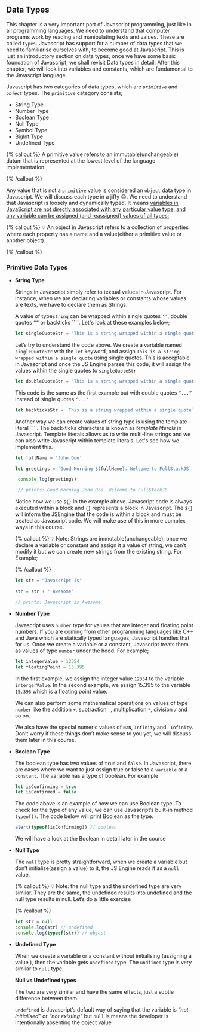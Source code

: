 ## **Data Types** 

This chapter is a very important part of Javascript programming, just like in all programming languages. We need to understand that computer programs work by reading and manipulating texts and values. These are called `types`. Javascript has support for a number of data types that we need to familiarise ourselves with, to become good at Javascript. This is just an introductory section on data types, once we have some basic foundation of Javascript, we shall revisit Data types in detail.  After this chapter, we will look into variables and constants, which are fundamental to the Javascript language.

Javascript has two categories of data types, which are *`primitive`* and *`object`* types.  The `primitive` category consists;

- String Type
- Number Type
- Boolean Type
- Null Type
- Symbol Type
- BigInt Type
- Undefined Type

{% callout %}
 A primitive value refers to an immutable(unchangeable) datum that is represented at the lowest level of the language implementation.

{% /callout %}

Any value that is not a `primitive` value is considered an `object` data type in Javascript. We will discuss each type in a jiffy 😊.  We need to understand that Javascript is loosely and dynamically typed. It means [variables in JavaScript are not directly associated with any particular value type, and any variable can be assigned (and reassigned) values of all types:](https://developer.mozilla.org/en-US/docs/Web/JavaScript/Data_structures)

{% callout %}
💡 An object in Javascript refers to a collection of properties where each property has a name and a value(either a primitive value or another object).

{% /callout %}

### **Primitive Data Types**

- **String Type**
    
    Strings in Javascript simply refer to textual values in Javascript. For instance, when we are declaring variables or constants whose values are texts, we have to declare them as Strings. 
    
    A value of type`string` can be wrapped within single quotes `‘’`, double quotes `“”` or backticks  ````. Let's look at these examples below;
    
    ```jsx
    let singleQuoteStr = 'This is a string wrapped within a single quote'
    ```
    
    Let’s try to understand the code above. We create a variable named `singleQuoteStr` with the `let` keyword, and assign `This is a string wrapped within a single quote` using single quotes. This is acceptable in Javascript and once the JS Engine parses this code, it will assign the values within the single quotes to `singleQuoteStr`
    
    ```jsx
    let doubleQuoteStr = "This is a string wrapped within a single quote"
    ```
    
    This code is the same as the first example but with double quotes  `“...”` instead of single quotes `‘...’`
    
    ```jsx
    let backticksStr = `This is a string wrapped within a single quote`
    ```
    
    Another way we can create values of string type is using the template literal ````. The back-ticks characters is known as *template literals* in Javascript. Template literals allows us to write multi-line strings and we can also write Javascript within template literals. Let's see how we implement this.
    
    ```jsx
    let fullName = 'John Doe'
    
    let greetings = `Good Morning ${fullName}. Welcome to FullStackJS`
    
     console.log(greetings);
    
     // prints: Good Morning John Doe. Welcome to FullStackJS
    
    ```
    
    Notice how we use `${}` in the example above. Javascript code is always executed within a block and `{}` represents a block in Javascript. The `${}`  will inform the JSEngine that the code is within a block and must be treated as Javascript code. We will make use of this in more complex ways in this course.
    
    {% callout %}
    💡 Note: Strings are immutable(unchangeable), once we declare a variable or constant and assign it a value of string, we can’t modify it but we can create new strings from the existing string. For Example;
    
    {% /callout %}
    
    ```jsx
    let str = "Javascript is"
    
    str = str + " Awesome"
    
    // prints: Javascript is Awesome
    ```
    
- **Number Type**
    
    Javascript uses `number` type for values that are integer and floating point numbers. If you are coming from other programming languages like C++ and Java which are statically typed languages, Javascript handles that for us. Once we create a variable or a constant, Javascript treats them as values of type `number` under the hood. For example;
    
    ```jsx
    let integerValue = 12354
    let floatingPoint = 15.395
    ```
    
    In the first example, we assign the integer value `12354` to the variable `intergerValue`. In the second example, we assign 15.395 to the variable `15.396` which is a floating point value. 
    
    We can also perform some mathematical operations on values of type `number` like the addition `+`, subtraction `-`, multiplication `*`, division `/` and so on.
    
    We also have the special numeric values of `NaN`, `Infinity` and `-Infinity`. Don’t worry if these things don’t make sense to you yet, we will discuss them later in this course.
    


- **Boolean Type**
    
    The boolean type has two values of `true` and `false`. In Javascript, there are cases where we want to just assign true or false to a `variable` or a `constant`. The variable has a type of boolean. For example
    
    ```jsx
    let isConfirming = true
    let isConfirmed = false
    ```
    
    The code above is an example of how we can use Boolean type. To check for the type of any value, we can use Javascript’s built-in method `typeof()`. The code below will print Boolean as the type.
    
    ```jsx
    alert(typeof(isConfirming)) // boolean
    ```
    
    We will have a look at the Boolean in detail later in the course
    
- **Null Type**
    
    The `null` type is pretty straightforward, when we create a variable but don’t initialise(assign a value)  to it, the JS Engine reads it as a `null` value. 
    
    {% callout %}
    💡 Note: the null type and the undefined type are very similar. They are the same, the undefined results into undefined and the null type results in null. Let’s do a little exercise
    
    {% /callout %}
    
    ```jsx
    let str = null
    console.log(str) // undefined
    console.log(typeof(str)) // object
    ```
    
- **Undefined Type**
    
    When we create a variable or a constant without initialising (assigning a value ), then the variable gets `undefined` type. The `undfined` type is very similar to `null` type.
    
    **Null vs Undefined types**
    
    The two are very similar and have the same effects, just a subtle difference between them.
    
    `undefined` is Javascript’s default way of saying that the variable is *“not initialised”* or *“not existing”* but `null` is means the developer is intentionally absenting the object value
